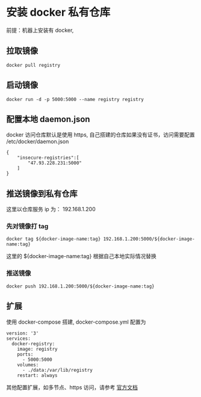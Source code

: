 # 安装 docker 私有仓库

前提：机器上安装有 docker, 

## 拉取镜像
```
docker pull registry
``` 

## 启动镜像
```
docker run -d -p 5000:5000 --name registry registry
```

## 配置本地 daemon.json 
docker 访问仓库默认是使用 https, 自己搭建的仓库如果没有证书，访问需要配置 /etc/docker/daemon.json
```
{
	"insecure-registries":[
        "47.93.228.231:5000"
    ]
}
```

## 推送镜像到私有仓库
这里以仓库服务 ip 为： 192.168.1.200

### 先对镜像打 tag
```
docker tag ${docker-image-name:tag} 192.168.1.200:5000/${docker-image-name:tag}
```
这里的 ${docker-image-name:tag} 根据自己本地实际情况替换

### 推送镜像
```
docker push 192.168.1.200:5000/${docker-image-name:tag}
```

## 扩展
使用 docker-compose 搭建, docker-compose.yml 配置为
```
version: '3'
services:
  docker-registry:
    image: registry
    ports:
      - 5000:5000
    volumes:
      - ./data:/var/lib/registry
    restart: always
```

其他配置扩展，如多节点、https 访问，请参考 [官方文档](https://docs.docker.com/registry/)
